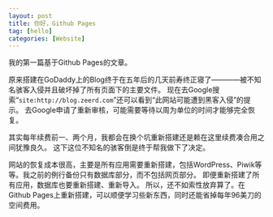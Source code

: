 ```yaml
---
layout: post
title: 你好，Github Pages
tag: [hello]
categories: [Website]
---
```


我的第一篇基于Github Pages的文章。

<!--break-->

原来搭建在GoDaddy上的Blog终于在五年后的几天前寿终正寝了————被不知名骇客入侵并且破坏掉了所有页面下的主要文件。
现在去Google搜索“`site:http://blog.zeerd.com`”还可以看到“此网站可能遭到黑客入侵”的提示。
去Google申请了重新审核，可能需要等待以周为单位的时间才能够完全恢复。

其实每年续费前一、两个月，我都会在换个坑重新搭建还是赖在这里续费凑合用之间犹豫良久。
这下这位不知名的骇客倒是终于帮我做下了决定。

网站的恢复成本很高，主要是所有应用需要重新搭建，包括WordPress、Piwik等等。我之前的例行备份只有数据库部分，而不包括网页部分。
即便重新搭建了所有应用，数据库也要重新搭建、重新导入。
所以，还不如索性放弃算了。在Github Pages上重新搭建，可以顺便学习些新东西，同时还能省掉每年96美刀的空间费用。
